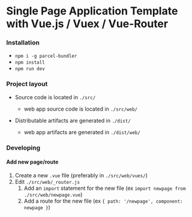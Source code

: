 # Single Page Application Template with Vue.js / Vuex / Vue-Router 


### Installation

- `npm i -g parcel-bundler`
- `npm install`
- `npm run dev`

### Project layout

- Source code is located in `./src/`
    - web app source code is located in `./src/web/`

- Distributable artifacts are generated in `./dist/`
    - web app artifacts are generated in `./dist/web/`

### Developing

#### Add new page/route

1. Create a new `.vue` file (preferably in `./src/web/vues/`)
1. Edit `./src/web/_router.js`
    1. Add an `import` statement for the new file (ex `import newpage from ./src/web/newpage.vue`)
    1. Add a route for the new file (ex `{ path: '/newpage', component: newpage }`)

